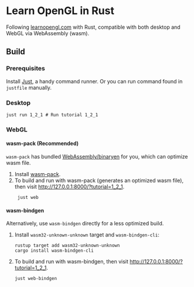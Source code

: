 # Learn OpenGL in Rust

Following [learnopengl.com](https://learnopengl.com/) with Rust, compatible with both desktop and WebGL via
WebAssembly (wasm).

## Build

### Prerequisites

Install [Just](https://github.com/casey/just?tab=readme-ov-file#installation), a handy command runner. Or you can run
command found in `justfile` manually.

### Desktop

```shell
just run 1_2_1 # Run tutorial 1_2_1
```

### WebGL

#### wasm-pack (Recommended)

`wasm-pack` has bundled [WebAssembly/binaryen](https://github.com/WebAssembly/binaryen) for you, which can optimize wasm
file.

1. Install [wasm-pack](https://rustwasm.github.io/wasm-pack/installer/).
2. To build and run with wasm-pack (generates an optimized wasm file), then visit http://127.0.0.1:8000/?tutorial=1_2_1.
    ```shell
     just web
    ```

#### wasm-bindgen

Alternatively, use `wasm-bindgen` directly for a less optimized build.

1. Install `wasm32-unknown-unknown` target and `wasm-bindgen-cli`:
    ```shell
    rustup target add wasm32-unknown-unknown
    cargo install wasm-bindgen-cli
    ```
2. To build and run with wasm-bindgen, then visit http://127.0.0.1:8000/?tutorial=1_2_1.
    ```shell
    just web-bindgen
    ```
